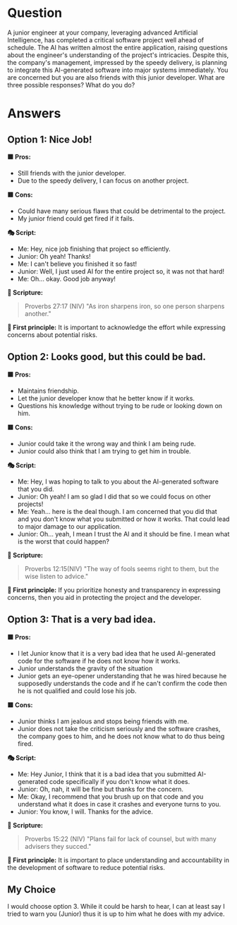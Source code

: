 # Question
A junior engineer at your company, leveraging advanced Artificial Intelligence, has completed a critical software project well ahead of schedule. The AI has written almost the entire application, raising questions about the engineer's understanding of the project's intricacies. Despite this, the company's management, impressed by the speedy delivery, is planning to integrate this AI-generated software into major systems immediately. You are concerned but you are also friends with this junior developer. What are three possible responses? What do you do?


# Answers

## Option 1: Nice Job!  
**🟩 Pros:**

 - Still friends with the junior developer.
 - Due to the speedy delivery, I can focus on another project. 

**🟥 Cons:**

 - Could have many serious flaws that could be detrimental to the project.
 - My junior friend could get fired if it fails.

**🎭 Script:**

 - Me: Hey, nice job finishing that project so efficiently.
 - Junior: Oh yeah! Thanks!
 - Me: I can't believe you finished it so fast!
 - Junior: Well, I just used AI for the entire project so, it was not that hard!
 - Me: Oh... okay. Good job anyway!

**📖 Scripture:**

> Proverbs 27:17 (NIV) "As iron sharpens iron, so one person sharpens another."

**🤔 First principle:**
It is important to acknowledge the effort while expressing concerns about potential risks.

## Option 2: Looks good, but this could be bad.
**🟩 Pros:**

 - Maintains friendship.
 - Let the junior developer know that he better know if it works.
 - Questions his knowledge without trying to be rude or looking down on him.

**🟥 Cons:**

 - Junior could take it the wrong way and think I am being rude.
 - Junior could also think that I am trying to get him in trouble.

**🎭 Script:**

 - Me: Hey, I was hoping to talk to you about the AI-generated software that you did.
 - Junior: Oh yeah! I am so glad I did that so we could focus on other projects!
 - Me: Yeah... here is the deal though. I am concerned that you did that and you don't know what you submitted or how it works. That could lead to major damage to our application.
 - Junior: Oh... yeah, I mean I trust the AI and it should be fine. I mean what is the worst that could happen?

**📖 Scripture:**

> Proverbs 12:15(NIV) "The way of fools seems right to them, but the wise listen to advice."

**🤔 First principle:**
If you prioritize honesty and transparency in expressing concerns, then you aid in protecting the project and the developer.

## Option 3: That is a very bad idea. 
**🟩 Pros:**

 - I let Junior know that it is a very bad idea that he used AI-generated code for the software if he does not know how it works.
 - Junior understands the gravity of the situation
 - Junior gets an eye-opener understanding that he was hired because he supposedly understands the code and if he can't confirm the code then he is not qualified and could lose his job.

**🟥 Cons:**

 - Junior thinks I am jealous and stops being friends with me.
 - Junior does not take the criticism seriously and the software crashes, the company goes to him, and he does not know what to do thus being fired.

**🎭 Script:**

 - Me: Hey Junior, I think that it is a bad idea that you submitted AI-generated code specifically if you don't know what it does.
 - Junior: Oh, nah, it will be fine but thanks for the concern.
 - Me: Okay, I recommend that you brush up on that code and you understand what it does in case it crashes and everyone turns to you.
 - Junior: You know, I will. Thanks for the advice.

**📖 Scripture:**

> Proverbs 15:22 (NIV) "Plans fail for lack of counsel, but with many advisers they succed."

**🤔 First principle:**
It is important to place understanding and accountability in the development of software to reduce potential risks.


## My Choice
I would choose option 3. While it could be harsh to hear, I can at least say I tried to warn you (Junior) thus it is up to him what he does with my advice. 
